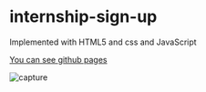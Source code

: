 # internship-sign-up
Implemented with HTML5 and css and JavaScript

[You can see github pages](https://sepidehmaghami.github.io/Online_Clock/)

![capture](https://user-images.githubusercontent.com/87614385/129592726-b617ee3a-978a-47f4-a0b8-25d19bc46aa1.PNG)

